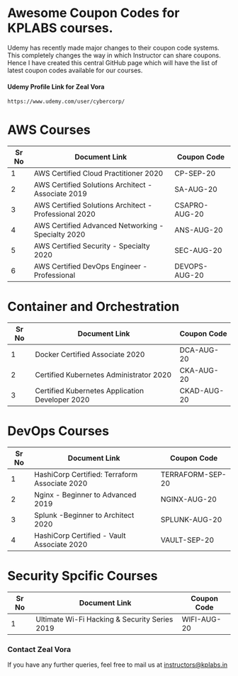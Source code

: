 # Awesome Coupon Codes for KPLABS courses.

Udemy has recently made major changes to their coupon code systems. This completely changes the way in which Instructor can share coupons. Hence I have created this central GitHub page which will have the list of latest coupon codes available for our courses.

#### Udemy Profile Link for Zeal Vora

```sh
https://www.udemy.com/user/cybercorp/
```

# AWS Courses 

| Sr No | Document Link | Coupon Code |
| ------ | ------ | ------ |
| 1 |AWS Certified Cloud Practitioner 2020 | CP-SEP-20	 | 
| 2 |AWS Certified Solutions Architect - Associate  2019| SA-AUG-20 |
| 3 |AWS Certified Solutions Architect - Professional 2020 | CSAPRO-AUG-20 |
| 4 |AWS Certified Advanced Networking - Specialty 2020 | ANS-AUG-20 |
| 5 |AWS Certified Security - Specialty 2020 | SEC-AUG-20 |
| 6 |AWS Certified DevOps Engineer - Professional | DEVOPS-AUG-20 |

# Container and Orchestration

| Sr No | Document Link | Coupon Code |
| ------ | ------ | ------ |
| 1 | Docker Certified Associate 2020 | DCA-AUG-20 | 
| 2 | Certified Kubernetes Administrator 2020 | CKA-AUG-20  | 
| 3 | Certified Kubernetes Application Developer 2020 | CKAD-AUG-20 | 

# DevOps Courses

| Sr No | Document Link | Coupon Code |
| ------ | ------ | ------ |
| 1 | HashiCorp Certified: Terraform Associate 2020 | TERRAFORM-SEP-20 | 
| 2 | Nginx - Beginner to Advanced 2019 | NGINX-AUG-20 | 
| 3 | Splunk  -Beginner to Architect 2020 | SPLUNK-AUG-20 | 
| 4 | HashiCorp Certified - Vault Associate 2020 | VAULT-SEP-20 | 

# Security Spcific Courses

| Sr No | Document Link | Coupon Code |
| ------ | ------ | ------ |
| 1 | Ultimate Wi-Fi Hacking & Security Series 2019 | WIFI-AUG-20 | 


### Contact Zeal Vora
If you have any further queries, feel free to mail us at instructors@kplabs.in
